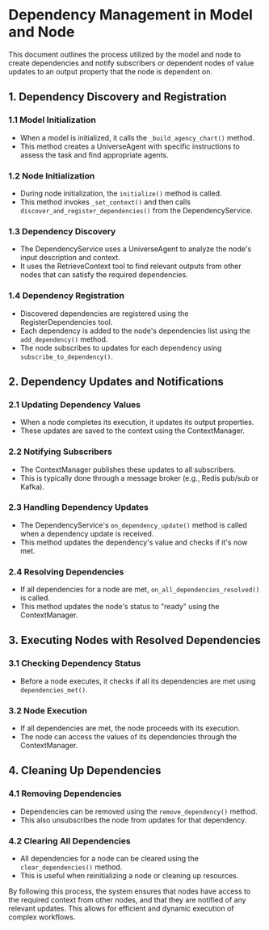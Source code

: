 # Dependency Management in Model and Node

This document outlines the process utilized by the model and node to create dependencies and notify subscribers or dependent nodes of value updates to an output property that the node is dependent on.

## 1. Dependency Discovery and Registration

### 1.1 Model Initialization
- When a model is initialized, it calls the `_build_agency_chart()` method.
- This method creates a UniverseAgent with specific instructions to assess the task and find appropriate agents.

### 1.2 Node Initialization
- During node initialization, the `initialize()` method is called.
- This method invokes `_set_context()` and then calls `discover_and_register_dependencies()` from the DependencyService.

### 1.3 Dependency Discovery
- The DependencyService uses a UniverseAgent to analyze the node's input description and context.
- It uses the RetrieveContext tool to find relevant outputs from other nodes that can satisfy the required dependencies.

### 1.4 Dependency Registration
- Discovered dependencies are registered using the RegisterDependencies tool.
- Each dependency is added to the node's dependencies list using the `add_dependency()` method.
- The node subscribes to updates for each dependency using `subscribe_to_dependency()`.

## 2. Dependency Updates and Notifications

### 2.1 Updating Dependency Values
- When a node completes its execution, it updates its output properties.
- These updates are saved to the context using the ContextManager.

### 2.2 Notifying Subscribers
- The ContextManager publishes these updates to all subscribers.
- This is typically done through a message broker (e.g., Redis pub/sub or Kafka).

### 2.3 Handling Dependency Updates
- The DependencyService's `on_dependency_update()` method is called when a dependency update is received.
- This method updates the dependency's value and checks if it's now met.

### 2.4 Resolving Dependencies
- If all dependencies for a node are met, `on_all_dependencies_resolved()` is called.
- This method updates the node's status to "ready" using the ContextManager.

## 3. Executing Nodes with Resolved Dependencies

### 3.1 Checking Dependency Status
- Before a node executes, it checks if all its dependencies are met using `dependencies_met()`.

### 3.2 Node Execution
- If all dependencies are met, the node proceeds with its execution.
- The node can access the values of its dependencies through the ContextManager.

## 4. Cleaning Up Dependencies

### 4.1 Removing Dependencies
- Dependencies can be removed using the `remove_dependency()` method.
- This also unsubscribes the node from updates for that dependency.

### 4.2 Clearing All Dependencies
- All dependencies for a node can be cleared using the `clear_dependencies()` method.
- This is useful when reinitializing a node or cleaning up resources.

By following this process, the system ensures that nodes have access to the required context from other nodes, and that they are notified of any relevant updates. This allows for efficient and dynamic execution of complex workflows.
